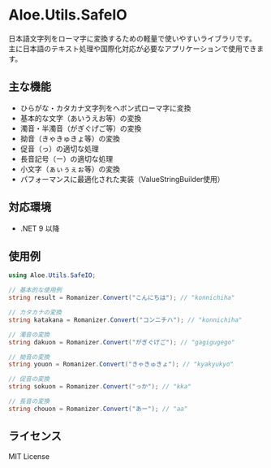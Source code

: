 # Aloe.Utils.SafeIO

日本語文字列をローマ字に変換するための軽量で使いやすいライブラリです。
主に日本語のテキスト処理や国際化対応が必要なアプリケーションで使用できます。

## 主な機能

* ひらがな・カタカナ文字列をヘボン式ローマ字に変換
* 基本的な文字（あいうえお等）の変換
* 濁音・半濁音（がぎぐげご等）の変換
* 拗音（きゃきゅきょ等）の変換
* 促音（っ）の適切な処理
* 長音記号（ー）の適切な処理
* 小文字（ぁぃぅぇぉ等）の変換
* パフォーマンスに最適化された実装（ValueStringBuilder使用）

## 対応環境

* .NET 9 以降

## 使用例

```csharp
using Aloe.Utils.SafeIO;

// 基本的な使用例
string result = Romanizer.Convert("こんにちは"); // "konnichiha"

// カタカナの変換
string katakana = Romanizer.Convert("コンニチハ"); // "konnichiha"

// 濁音の変換
string dakuon = Romanizer.Convert("がぎぐげご"); // "gagigugego"

// 拗音の変換
string youon = Romanizer.Convert("きゃきゅきょ"); // "kyakyukyo"

// 促音の変換
string sokuon = Romanizer.Convert("っか"); // "kka"

// 長音の変換
string chouon = Romanizer.Convert("あー"); // "aa"
```

## ライセンス

MIT License
